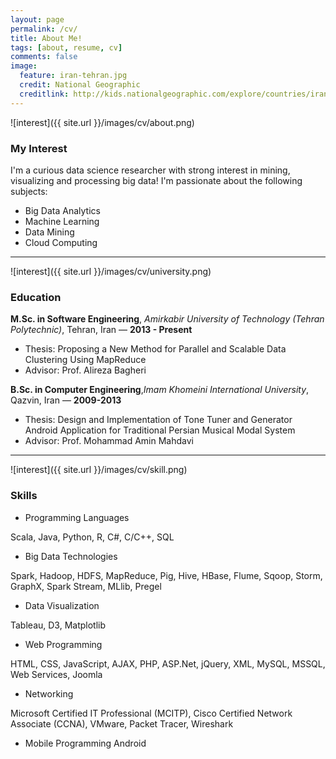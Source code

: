 ```yaml
---
layout: page
permalink: /cv/
title: About Me!
tags: [about, resume, cv]
comments: false
image:
  feature: iran-tehran.jpg
  credit: National Geographic
  creditlink: http://kids.nationalgeographic.com/explore/countries/iran/#iran-tehran.jpg
---
```

![interest]({{ site.url }}/images/cv/about.png)

### My Interest

I'm a curious data science researcher with strong interest in mining, visualizing and processing big data! I'm passionate about the following subjects:

* Big Data Analytics
* Machine Learning
* Data Mining
* Cloud Computing

---

![interest]({{ site.url }}/images/cv/university.png)

### Education

**M.Sc. in Software Engineering**, _Amirkabir University of Technology (Tehran Polytechnic)_, Tehran, Iran &mdash; **2013 - Present**

- Thesis: Proposing a New Method for Parallel and Scalable Data Clustering Using MapReduce
- Advisor: Prof. Alireza Bagheri

**B.Sc. in Computer Engineering**,_Imam Khomeini International University_, Qazvin, Iran &mdash; **2009-2013**

- Thesis: Design and Implementation of Tone Tuner and Generator Android Application for Traditional Persian Musical Modal System
- Advisor: Prof. Mohammad Amin Mahdavi

---

![interest]({{ site.url }}/images/cv/skill.png)

### Skills

+ Programming Languages

Scala, Java, Python, R, C#, C/C++, SQL

+ Big Data Technologies

Spark, Hadoop, HDFS, MapReduce, Pig, Hive, HBase, Flume, Sqoop, Storm, GraphX, Spark Stream, MLlib, Pregel

+ Data Visualization

Tableau, D3, Matplotlib

+ Web Programming

HTML, CSS, JavaScript, AJAX, PHP, ASP.Net, jQuery, XML, MySQL, MSSQL, Web Services, Joomla

+ Networking

Microsoft Certified IT Professional (MCITP), Cisco Certified Network Associate (CCNA), VMware, Packet Tracer, Wireshark

+ Mobile Programming
Android

